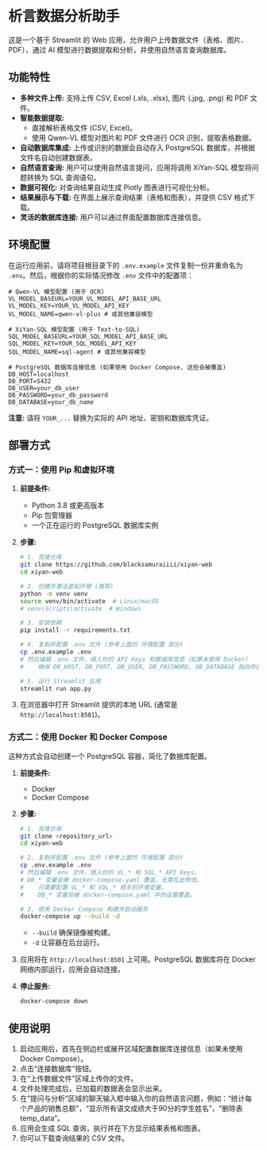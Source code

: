 # 析言数据分析助手

这是一个基于 Streamlit 的 Web 应用，允许用户上传数据文件（表格、图片、PDF），通过 AI 模型进行数据提取和分析，并使用自然语言查询数据库。

## 功能特性

*   **多种文件上传:** 支持上传 CSV, Excel (.xls, .xlsx), 图片 (.jpg, .png) 和 PDF 文件。
*   **智能数据提取:** 
    *   直接解析表格文件 (CSV, Excel)。
    *   使用 Qwen-VL 模型对图片和 PDF 文件进行 OCR 识别，提取表格数据。
*   **自动数据库集成:** 上传或识别的数据会自动存入 PostgreSQL 数据库，并根据文件名自动创建数据表。
*   **自然语言查询:** 用户可以使用自然语言提问，应用将调用 XiYan-SQL 模型将问题转换为 SQL 查询语句。
*   **数据可视化:** 对查询结果自动生成 Plotly 图表进行可视化分析。
*   **结果展示与下载:** 在界面上展示查询结果（表格和图表），并提供 CSV 格式下载。
*   **灵活的数据库连接:** 用户可以通过界面配置数据库连接信息。

## 环境配置

在运行应用前，请将项目根目录下的 `.env.example` 文件复制一份并重命名为 `.env`。然后，根据你的实际情况修改 `.env` 文件中的配置项：

```env
# Qwen-VL 模型配置 (用于 OCR)
VL_MODEL_BASEURL=YOUR_VL_MODEL_API_BASE_URL
VL_MODEL_KEY=YOUR_VL_MODEL_API_KEY
VL_MODEL_NAME=qwen-vl-plus # 或其他兼容模型

# XiYan-SQL 模型配置 (用于 Text-to-SQL)
SQL_MODEL_BASEURL=YOUR_SQL_MODEL_API_BASE_URL
SQL_MODEL_KEY=YOUR_SQL_MODEL_API_KEY
SQL_MODEL_NAME=sql-agent # 或其他兼容模型

# PostgreSQL 数据库连接信息 (如果使用 Docker Compose, 这些会被覆盖)
DB_HOST=localhost
DB_PORT=5432
DB_USER=your_db_user
DB_PASSWORD=your_db_password
DB_DATABASE=your_db_name
```

**注意:** 请将 `YOUR_...` 替换为实际的 API 地址、密钥和数据库凭证。

## 部署方式

### 方式一：使用 Pip 和虚拟环境

1.  **前提条件:**
    *   Python 3.8 或更高版本
    *   Pip 包管理器
    *   一个正在运行的 PostgreSQL 数据库实例

2.  **步骤:**
    ```bash
    # 1. 克隆仓库
    git clone https://github.com/blacksamuraiiii/xiyan-web
    cd xiyan-web

    # 2. 创建并激活虚拟环境 (推荐)
    python -m venv venv
    source venv/bin/activate  # Linux/macOS
    # venv\Scripts\activate  # Windows

    # 3. 安装依赖
    pip install -r requirements.txt

    # 4. 复制并配置 .env 文件 (参考上面的 环境配置 部分)
    cp .env.example .env
    # 然后编辑 .env 文件，填入你的 API Keys 和数据库信息（如果未使用 Docker）
    #    确保 DB_HOST, DB_PORT, DB_USER, DB_PASSWORD, DB_DATABASE 指向你的 PostgreSQL 实例

    # 5. 运行 Streamlit 应用
    streamlit run app.py
    ```

3.  在浏览器中打开 Streamlit 提供的本地 URL (通常是 `http://localhost:8501`)。

### 方式二：使用 Docker 和 Docker Compose

这种方式会自动创建一个 PostgreSQL 容器，简化了数据库配置。

1.  **前提条件:**
    *   Docker
    *   Docker Compose

2.  **步骤:**
    ```bash
    # 1. 克隆仓库
    git clone <repository_url>
    cd xiyan-web

    # 2. 复制并配置 .env 文件 (参考上面的 环境配置 部分)
    cp .env.example .env
    # 然后编辑 .env 文件，填入你的 VL_* 和 SQL_* API Keys。
    # DB_* 变量会被 docker-compose.yaml 覆盖，无需在此修改。
    #    只需要配置 VL_* 和 SQL_* 相关的环境变量。
    #    DB_* 变量会被 docker-compose.yaml 中的设置覆盖。

    # 3. 使用 Docker Compose 构建并启动服务
    docker-compose up --build -d
    ```
    *   `--build` 确保镜像被构建。
    *   `-d` 让容器在后台运行。

4.  应用将在 `http://localhost:8501` 上可用。PostgreSQL 数据库将在 Docker 网络内部运行，应用会自动连接。

5.  **停止服务:**
    ```bash
    docker-compose down
    ```

## 使用说明

1.  启动应用后，首先在侧边栏或展开区域配置数据库连接信息（如果未使用 Docker Compose）。
2.  点击“连接数据库”按钮。
3.  在“上传数据文件”区域上传你的文件。
4.  文件处理完成后，已加载的数据表会显示出来。
5.  在“提问与分析”区域的聊天输入框中输入你的自然语言问题，例如：“统计每个产品的销售总额”，“显示所有语文成绩大于90分的学生姓名”，“删除表 temp_data”。
6.  应用会生成 SQL 查询，执行并在下方显示结果表格和图表。
7.  你可以下载查询结果的 CSV 文件。
